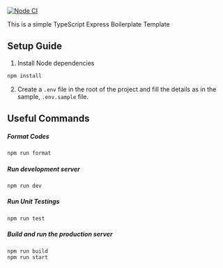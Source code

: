 [![Node CI](https://github.com/NuwanJ/typescript-express-server-boilerplate/actions/workflows/node_ci.yaml/badge.svg)](https://github.com/NuwanJ/typescript-express-server-boilerplate/actions/workflows/node_ci.yaml)

This is a simple TypeScript Express Boilerplate Template

## Setup Guide

1. Install Node dependencies

```bash
npm install
```

2. Create a `.env` file in the root of the project and fill the details as in the sample, `.env.sample` file.

## Useful Commands

##### Format Codes

```bash
npm run format
```

##### Run development server

```bash
npm run dev
```

##### Run Unit Testings

```bash
npm run test
```

##### Build and run the production server

```bash
npm run build
npm run start
```
